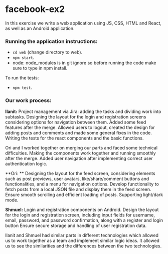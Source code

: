 # facebook-ex2

In this exercise we write a web application using JS, CSS, HTML and React, as well as an Android application.

### Running the application instructions:
- `cd web` (change directory to web).
- `npm start`.
- node: node_modules is in git ignore so before running the code make sure to type in npm install.

To run the tests:
- `npm test`.

### Our work process: 

**Ilanit:** Project management via Jira: adding the tasks and dividing work into subtasks. Designing the layout for the login and registration screens considering options for navigation between them. Added some feed features after the merge. Allowed users to logout, created the design for adding posts and comments and made some general fixes in the code. Writing the tests for the react components and the basic functions.

Ori and I worked together on merging our parts and faced some technical difficulties. Making the components work together and running smoothly after the merge. Added user navigation after implementing correct user authentication logic.

**Ori: ** Designing the layout for the feed screen, considering elements such as post previews, user avatars, like/share/comment buttons and functionalities, and a menu for navigation options. Develop functionality to fetch posts from a local JSON file and display them in the feed screen. Ensure smooth scrolling and efficient loading of posts. Supporting light/dark mode.

**Shmuel:** Login and registration components on Android. Design the layout for the login and  registration screen, including input fields for username, email, password, and password confirmation, along with a register and login button Ensure secure storage and handling of user registration data. 

Ilanit and Shmuel had similar parts in different technologies which allowed us to work together as a team and implement similar logic ideas. It allowed us to see the similarities and the differences between the two technologies. 
